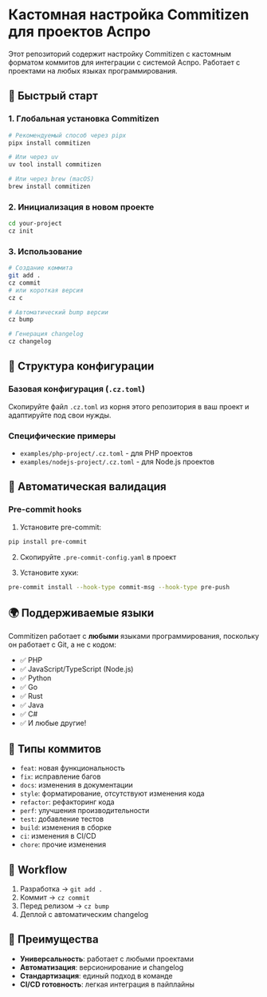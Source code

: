 # Кастомная настройка Commitizen для проектов Аспро

Этот репозиторий содержит настройку Commitizen с кастомным форматом коммитов для интеграции с системой Аспро. Работает с проектами на любых языках программирования.

## 🚀 Быстрый старт

### 1. Глобальная установка Commitizen

```bash
# Рекомендуемый способ через pipx
pipx install commitizen

# Или через uv
uv tool install commitizen

# Или через brew (macOS)
brew install commitizen
```

### 2. Инициализация в новом проекте

```bash
cd your-project
cz init
```

### 3. Использование

```bash
# Создание коммита
git add .
cz commit
# или короткая версия
cz c

# Автоматический bump версии
cz bump

# Генерация changelog
cz changelog
```

## 📁 Структура конфигурации

### Базовая конфигурация (`.cz.toml`)

Скопируйте файл `.cz.toml` из корня этого репозитория в ваш проект и адаптируйте под свои нужды.

### Специфические примеры

- `examples/php-project/.cz.toml` - для PHP проектов
- `examples/nodejs-project/.cz.toml` - для Node.js проектов

## 🔧 Автоматическая валидация

### Pre-commit hooks

1. Установите pre-commit:
```bash
pip install pre-commit
```

2. Скопируйте `.pre-commit-config.yaml` в проект

3. Установите хуки:
```bash
pre-commit install --hook-type commit-msg --hook-type pre-push
```

## 🌍 Поддерживаемые языки

Commitizen работает с **любыми** языками программирования, поскольку он работает с Git, а не с кодом:

- ✅ PHP
- ✅ JavaScript/TypeScript (Node.js)
- ✅ Python
- ✅ Go
- ✅ Rust
- ✅ Java
- ✅ C#
- ✅ И любые другие!

## 📝 Типы коммитов

- `feat`: новая функциональность
- `fix`: исправление багов
- `docs`: изменения в документации
- `style`: форматирование, отсутствуют изменения кода
- `refactor`: рефакторинг кода
- `perf`: улучшения производительности
- `test`: добавление тестов
- `build`: изменения в сборке
- `ci`: изменения в CI/CD
- `chore`: прочие изменения

## 🔄 Workflow

1. Разработка → `git add .`
2. Коммит → `cz commit`
3. Перед релизом → `cz bump`
4. Деплой с автоматическим changelog

## 🎯 Преимущества

- **Универсальность**: работает с любыми проектами
- **Автоматизация**: версионирование и changelog
- **Стандартизация**: единый подход в команде
- **CI/CD готовность**: легкая интеграция в пайплайны 